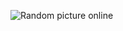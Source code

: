 ![Random picture online](https://www.planetware.com/wpimages/2020/02/france-in-pictures-beautiful-places-to-photograph-eiffel-tower.jpg)
